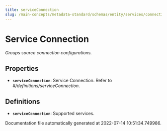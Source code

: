 ```yaml
---
title: serviceConnection
slug: /main-concepts/metadata-standard/schemas/entity/services/connections/serviceconnection
---
```


# Service Connection

*Groups source connection configurations.*

## Properties

- **`serviceConnection`**: Service Connection. Refer to *#/definitions/serviceConnection*.
## Definitions

- **`serviceConnection`**: Supported services.


Documentation file automatically generated at 2022-07-14 10:51:34.749986.
